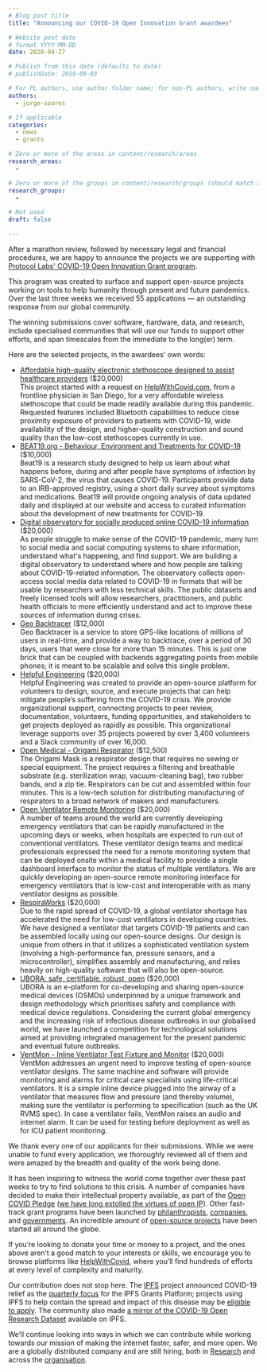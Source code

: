 ```yaml
---
# Blog post title
title: "Announcing our COVID-19 Open Innovation Grant awardees"

# Website post date
# format YYYY-MM-DD
date: 2020-04-27

# Publish from this date (defaults to date)
# publishDate: 2019-09-03

# For PL authors, use author folder name; for non-PL authors, write name as in paper within ""
authors:
  - jorge-soares

# If applicable
categories:
  - news
  - grants

# Zero or more of the areas in content/research/areas
research_areas:
  -

# Zero or more of the groups in content/research/groups (should match author membership)
research_groups:
  -

# Not used
draft: false

---
```


After a marathon review, followed by necessary legal and financial procedures, we are happy to announce the projects we are supporting with [Protocol Labs' COVID-19 Open Innovation Grant program](https://research.protocol.ai/posts/202003-covid-grants/).

This program was created to surface and support open-source projects working on tools to help humanity through present and future pandemics. Over the last three weeks we received 55 applications — an outstanding response from our global community.

The winning submissions cover software, hardware, data, and research, include specialised communities that will use our funds to support other efforts, and span timescales from the immediate to the long(er) term.

Here are the selected projects, in the awardees' own words:

*  [Affordable high-quality electronic stethoscope designed to assist healthcare providers](https://github.com/zipzit/Covid-Bluetooth-Stethoscope) ($20,000) \
This project started with a request on [HelpWithCovid.com](https://helpwithcovid.com/projects/252-bluetooth-stethoscope-pulse-oximeter), from a frontline physician in San Diego, for a very affordable wireless stethoscope that could be made readily available during this pandemic. Requested features included Bluetooth capabilities to reduce close proximity exposure of providers to patients with COVID-19, wide availability of the design, and higher-quality construction and sound quality than the low-cost stethoscopes currently in use.
*  [BEAT19.org - Behaviour, Environment and Treatments for COVID-19](https://beat19.org/) ($10,000) \
Beat19 is a research study designed to help us learn about what happens before, during and after people have symptoms of infection by SARS-CoV-2, the virus that causes COVID-19. Participants provide data to an IRB-approved registry, using a short daily survey about symptoms and medications. Beat19 will provide ongoing analysis of data updated daily and displayed at our website and access to curated information about the development of new treatments for COVID-19.
*   [Digital observatory for socially produced online COVID-19 information](https://covid19.communitydata.science/) ($20,000) \
As people struggle to make sense of the COVID-19 pandemic, many turn to social media and social computing systems to share information, understand what's happening, and find support. We are building a digital observatory to understand where and how people are talking about COVID-19-related information. The observatory collects open-access social media data related to COVID-19 in formats that will be usable by researchers with less technical skills. The public datasets and freely licensed tools will allow researchers, practitioners, and public health officials to more efficiently understand and act to improve these sources of information during crises.
*   [Geo Backtracer](https://github.com/aimxhaisse/geo-backtracer) ($12,000) \
Geo Backtracer is a service to store GPS-like locations of millions of users in real-time, and provide a way to backtrace, over a period of 30 days, users that were close for more than 15 minutes. This is just one brick that can be coupled with backends aggregating points from mobile phones; it is meant to be scalable and solve this single problem.
*   [Helpful Engineering](https://www.helpfulengineering.org/) ($20,000) \
Helpful Engineering was created to provide an open-source platform for volunteers to design, source, and execute projects that can help mitigate people’s suffering from the COVID-19 crisis. We provide organizational support, connecting projects to peer review, documentation, volunteers, funding opportunities, and stakeholders to get projects deployed as rapidly as possible. This organizational leverage supports over 35 projects powered by over 3,400 volunteers and a Slack community of over 16,000.
*   [Open Medical - Origami Respirator](https://www.openmedicalinnovation.com/projects/origami-mask) ($12,500) \
The Origami Mask is a respirator design that requires no sewing or special equipment. The project requires a filtering and breathable substrate (e.g. sterilization wrap, vacuum-cleaning bag), two rubber bands, and a zip tie.  Respirators can be cut and assembled within four minutes. This is a low-tech solution for distributing manufacturing of respirators to a broad network of makers and manufacturers.  
*   [Open Ventilator Remote Monitoring](http://www.ventilatormonitor.org) ($20,000) \
A number of teams around the world are currently developing emergency ventilators that can be rapidly manufactured in the upcoming days or weeks, when hospitals are expected to run out of conventional ventilators. These ventilator design teams and medical professionals expressed the need for a remote monitoring system that can be deployed onsite within a medical facility to provide a single dashboard interface to monitor the status of multiple ventilators. We are quickly developing an open-source remote monitoring interface for emergency ventilators that is low-cost and interoperable with as many ventilator designs as possible.
*   [RespiraWorks](https://respira.works/) ($20,000) \
Due to the rapid spread of COVID-19, a global ventilator shortage has accelerated the need for low-cost ventilators in developing countries. We have designed a ventilator that targets COVID-19 patients and can be assembled locally using our open-source designs. Our design is unique from others in that it utilizes a sophisticated ventilation system (involving a high-performance fan, pressure sensors, and a microcontroller), simplifies assembly and manufacturing, and relies heavily on high-quality software that will also be open-source.
*   [UBORA: safe, certifiable, robust, open](http://ubora-biomedical.org/ubora-design-competition-2020/) ($20,000) \
UBORA is an e-platform for co-developing and sharing open-source medical devices (OSMDs) underpinned by a unique framework and design methodology which prioritises safety and compliance with medical device regulations. Considering the current global emergency and the increasing risk of infectious disease outbreaks in our globalised world, we have launched a competition for technological solutions aimed at providing integrated management for the present pandemic and eventual future outbreaks.
*   [VentMon - Inline Ventilator Test Fixture and Monitor](https://github.com/PubInv/ventmon-ventilator-inline-test-monitor) ($20,000) \
VentMon addresses an urgent need to improve testing of open-source ventilator designs. The same machine and software will provide monitoring and alarms for critical care specialists using life-critical ventilators. It is a simple inline device plugged into the airway of a ventilator that measures flow and pressure (and thereby volume), making sure the ventilator is performing to specification (such as the UK RVMS spec). In case a ventilator fails, VentMon raises an audio and internet alarm. It can be used for testing before deployment as well as for ICU patient monitoring.

We thank every one of our applicants for their submissions. While we were unable to fund every application, we thoroughly reviewed all of them and were amazed by the breadth and quality of the work being done.

It has been inspiring to witness the world come together over these past weeks to try to find solutions to this crisis. A number of companies have decided to make their intellectual property available, as part of the [Open COVID Pledge](https://opencovidpledge.org/) ([we have long extolled the virtues of open IP](https://protocol.ai/blog/announcing-the-permissive-license-stack/)). Other fast-track grant programs have been launched by [philanthropists](https://fastgrants.org/), [companies](https://blog.mozilla.org/blog/2020/03/31/moss-launches-covid-19-solutions-fund/), and [governments](https://www.fct.pt/apoios/research4covid19/index.phtml.en). An incredible amount of [open-source projects](https://github.com/topics/covid-19) have been started all around the globe.

If you’re looking to donate your time or money to a project, and the ones above aren’t a good match to your interests or skills, we encourage you to browse platforms like [HelpWithCovid](https://helpwithcovid.com/projects), where you’ll find hundreds of efforts at every level of complexity and maturity.

Our contribution does not stop here. The [IPFS](https://ipfs.io/) project announced COVID-19 relief as the [quarterly focus](https://blog.ipfs.io/2020-04-20-ipfs-grants-platform/) for the IPFS Grants Platform;  projects using IPFS to help contain the spread and impact of this disease may be [eligible to apply](https://github.com/ipfs/devgrants). The community also made [a mirror of the COVID-19 Open Research Dataset](https://github.com/ipfs/ipfs-cluster/issues/1021) available on IPFS.

We’ll continue looking into ways in which we can contribute while working towards our mission of making the internet faster, safer, and more open. We are a globally distributed company and are still hiring, both in [Research](https://jobs.lever.co/protocol?department=Research) and across the [organisation](https://jobs.lever.co/protocol).
